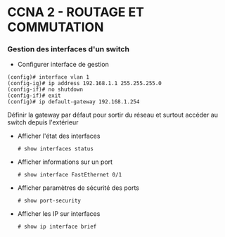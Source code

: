 # CCNA 2 - ROUTAGE ET COMMUTATION

### Gestion des interfaces d'un switch

* Configurer interface de gestion
```
(config)# interface vlan 1
(config-ig)# ip address 192.168.1.1 255.255.255.0
(config-if)# no shutdown
(config-if)# exit
(config)# ip default-gateway 192.168.1.254
```
Définir la gateway par défaut pour sortir du réseau et surtout accéder au switch depuis l'extérieur

* Afficher l'état des interfaces
	```
	# show interfaces status
	```

* Afficher informations sur un port
	```
	# show interface FastEthernet 0/1
	```

* Afficher paramètres de sécurité des ports
	```
	# show port-security
	```

* Afficher les IP sur interfaces
	```
	# show ip interface brief
	```